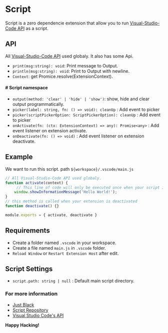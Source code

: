 # Script
Script is a zero dependencie extension that allow you to run [Visual-Studio-Code API](https://code.visualstudio.com/api/references/vscode-api) as a script.

## API
All [Visual-Studio-Code API](https://code.visualstudio.com/api/references/vscode-api) used globaly. It also has some Api.
- `print(msg:string): void`: Print message to Output.
- `println(msg:string): void`: Print to Output with newline.
- `Context`: get Promice.resolve(ExtensionContext).
#### # Script namespace
- `output(method: 'clear' | 'hide' | 'show')`: show, hide and clear output programmatically.
- `picker(label: string, fn: () => void): cleanUp` : Add event to picker
- `picker(scriptPickerOption: ScriptPickerOption): cleanUp` : Add event to picker
- `onActivate(fn: (ctx: ExtensionContext) => any): Promise<any>` : Add event listener on extension activate.
- `onDeactivate(fn: () => void)` : Add event listener on extension deactivate.

## Example

We want to run this script. path `${workspace}/.vscode/main.js`

```js 
// All Visual-Studio-Code API used globaly.
function activate(context) {
     // This line of code will only be executed once when your script is activated
	window.showInformationMessage('Hello World!');
}
// this method is called when your extension is deactivated
function deactivate() {}

module.exports = { activate, deactivate }
```

## Requirements

 - Create a folder named `.vscode` in your workspace.
 - Create a file named `main.js` in `.vscode` folder. 
 - `Reload Window` or `Restart Extension Host` after edit. 

## Script Settings
 - `script.path: string | null` : Default main script directory.

### For more information

* [Just Black](https://marketplace.visualstudio.com/items?itemName=nur.just-black)
* [Script Repository](https://github.com/nurmohammed840/VSC.ext)
* [Visual Studio Code's API](https://code.visualstudio.com/api/references/vscode-api)

**Happy Hacking!**
